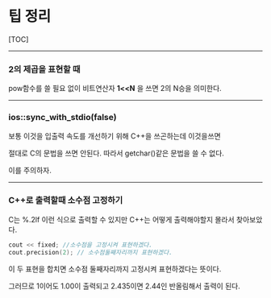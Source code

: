 # 팁 정리

[TOC]

------

### 2의 제곱을 표현할 때

pow함수를 쓸 필요 없이 비트연산자 **1<<N** 을 쓰면 2의 N승을 의미한다.





------

### ios::sync_with_stdio(false)

보통 이것을 입출력 속도를 개선하기 위해 C++을 쓰곤하는데 이것을쓰면

절대로 C의 문법을 쓰면 안된다. 따라서 getchar()같은 문법을 쓸 수 없다.

이를 주의하자.



------

### C++로 출력할때 소수점 고정하기

C는 %.2lf 이런 식으로 출력할 수 있지만 C++는 어떻게 출력해야할지 몰라서 찾아보았다.

```c++
cout << fixed; //소수점을 고정시켜 표현하겠다.
cout.precision(2); // 소수점둘째자리까지 표현하겠다.
```

이 두 표현을 합치면 소수점 둘째자리까지 고정시켜 표현하겠다는 뜻이다.

그러므로 1이어도 1.00이 출력되고 2.435이면 2.44인 반올림해서 출력이 된다.